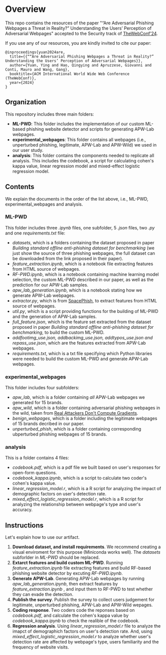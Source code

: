 # Overview
This repo contains the resources of the paper "“Are Adversarial Phishing Webpages a Threat in Reality?” Understanding the Users’ Perception of Adversarial Webpages" accepted to the Security track of [TheWebConf'24](https://www2024.thewebconf.org/).

If you use any of our resources, you are kindly invited to cite our paper:

```
@inproceedings{yuan2024are,
  title={{““Are Adversarial Phishing Webpages a Threat in Reality?” Understanding the Users’ Perception of Adversarial Webpages}},
  author={Yuan, Ying and Hao, Qingying and Apruzzese, Giovanni and Conti, Mauro and Wang, Gang},
  booktitle={ACM International World Wide Web Conference (TheWebConf)},
  year={2024}
}
```

## Organization
This repository includes three main folders:

* **ML-PWD**: This folder includes the implementation of our custom ML-based phishing website detector and scripts for generating APW-Lab webpages.  
* **experimental_webpages**: This folder contains all webpages (i.e., unperturbed phishing, legitimate, APW-Lab and APW-Wild) we used in our user study.
* **analysis**: This folder contains the components needed to replicate all analysis. This includes the codebook, a script for calculating cohen's kappa value, linear regression model and mixed-effect logistic regression model.

## Contents
We explain the documents in the order of the list above, i.e., ML-PWD, experimental_webpages and analysis.
### ML-PWD
This folder includes three *.ipynb* files, one subfolder, 5 *.json* files, two *.py* and one *requirements.txt* file:
* *datasets*, which is a folders containing the dataset proposed in paper *Building standard offline anti-phishing dataset for
benchmarking* (we just show the source of three phishing webpages, the full dataset can be downloaded from the link proposed in their paper).
* *feature_extraction.ipynb*, which is a notebook file extracting features from HTML source of webpages.
* *RF-PWD.ipynb*, which is a notebook containing machine learning model selection, the custom ML-PWD described in our paper, as well as the prediction for our APW-Lab samples.
* *apw_lab_generation.ipynb*, which is a notebook stating how we generate APW-Lab webpages.
* *extractor.py*, which is from [SpacePhish](https://github.com/hihey54/acsac22_spacephish), to extract features from HTML source of webpages.
* *util.py*, which is a script providing functions for the building of ML-PWD and the generation of APW-Lab samples.
* *full_feature.json*, which is the feature set extracted from the dataset proposed in paper *Building standard offline anti-phishing dataset for
benchmarking*, to build the custom ML-PWD.
* *addfootimg_use.json, addbackimg_use.json, addtypos_use.json and repass_use.json*, which are the features extracted from APW-Lab webpages.
* *requirements.txt*, which is a txt file specifying which Python libraries were needed to build the custom ML-PWD and generate APW-Lab webpages.
  
### experimental_webpages

This folder includes four subfolders:
* *apw_lab*, which is a folder containing *all* APW-Lab webpages we generated for 15 brands.
* *apw_wild*, which is a folder containing adversarial phishing webpages in the wild, taken from [Real Attackers Don't Compute Gradients](https://real-gradients.github.io/).
* *benign_webpages*, which is a folder including the legitimate webpages of 15 brands decribed in our paper.
* *unperturbed_phish*, which is a folder containing corresponding ubperturbed phishing webpages of 15 brands.
### analysis
This is a folder contains 4 files:
* *codebook.pdf*, which is a pdf file we built based on user's responses for open-form questions.
* *codebook_kappa.ipynb*, which is a script to calculate two coder's cohen's kappa value.
* *linear_regression_model.r*, which is a R script for analyzing the impact of demographic factors on user's detection rate.
* *mixed_effect_logistic_regression_model.r*, which is a R script for analyzing the relationship between webpage's type and user's accuracy.

## Instructions
Let's explain how to use our artifact.

1. **Download dataset, and install requirements**. We recommend creating a visual enviroment for this purpose (Miniconda works well). The *datasets* subforlder in *ML-PWD* should be replaced.
2. **Extarct features and build custom ML-PWD**. Running *feature_extraction.ipynb* file extracting features and build RF-based phishing website detector by excuting *RF-PWD.ipynb*.
3. **Generate APW-Lab**. Generating APW-Lab webpages by running *apw_lab_generation.ipynb*, then extract features by *feature_extraction.ipynb* , and input them to RF-PWD to test whether they can evade the detection.
4. **Publish the survey**. Publish the survey to collect users judgement for legitimate, unperturbed phishing, APW-Lab and APW-Wild wepages.
5. **Coding response**. Two coders code the reponses based on *codebook.pdf*, and calculate the cohen's kappa value by *codebook_kappa.ipynb* to check the realible of the codebook.
6. **Regression analysis**. Using *linear_regression_model.r* file to analyze the imapct of demographich factors on user's detection rate. And, using *mixed_effect_logistic_regression_model.r* to analyze whether user's detection rate are affected by webpage's type, users familiarity and the frequency of website visits.
   

